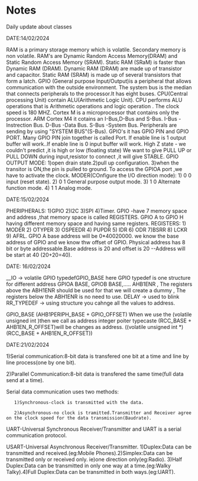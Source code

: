 # Notes
Daily update about classes

DATE:14/02/2024


RAM is a primary storage memory which is volatile.
Secondary memory is non volatile.
RAM's are Dynamic Random Access Memory(DRAM) and Static Random Access Memory (SRAM).
Static RAM (SRaM) is faster than Dynamic RAM (DRAM).
Dynamic RAM (DRAM) are made up of transistor and capacitor.
Static RAM (SRAM) is made up of several transistors that form a latch.
GPIO (General purpose Input/Output)is a peripheral that allows communication with the outside environment.
The system bus is the median that connects peripherals to the processor.It has eight buses.
CPU(Central processing Unit) contain ALU(Arithmetic Logic Unit).
CPU performs ALU operations that is Arithmetic operations and logic operation .
The clock speed is 180 MHZ.
Cortex M is a microprocessor that contains only the processor.
ARM Cortex M4 it cotains an I-Bus,D-Bus and S-Bus.
I-Bus -Instrection Bus.
D-Bus -Data Bus.
S-Bus -System Bus.
Peripherals are sending by using "SYSTEM BUS"(S-Bus).
GPIO's it has GPIO PIN and GPIO PORT.
Many GPIO PIN join together is called Port.
If enable line is 1 output buffer will work..If enable line is 0 input buffer will work.
High Z state - we couldn't predict ,it is high or low (floating state)
We want to give PULL UP or PULL DOWN during input,resistor to connect ,it will give STABLE.
GPIO OUTPUT MODE:  1)open drain state.2)pull up configuration. 3)when the transitor is ON,the pin is pulled to ground.
To access the GPIOA port ,we have to activate the clock.
MODER(COnfigure the I/O direction mode): 1) 0 0 input (reset state). 2) 0 1 General purpose output mode. 3) 1 0 Alternate function mode. 4) 1 1 Analog mode.

DATE:15/02/2024


PHERIPHERALS: 1)GPIO 2)I2C 3)SPI 4)Timer.
GPIO -have 7 memory space and address ,that memory space is called REGISTERS.
GPIO A to GPIO H having different memory space and having same registers.
REGISTERS: 1) MODER 2) OTYPER 3) OSPEEDR 4) PUPDR 5) IDR 6) ODR 7)BSRR 8) LCKR 9) AFRL.
GPIO A base address will be 0*40020000.
we know the base address of GPIO and we know thw offset of GPIO.
Physical address has 8 bit or byte addressable.Base address is 20 and offset is 20 --Address will be start at 40 (20+20=40).

DATE: 16/02/2024

__IO -> volatile GPIO typedefGPIO_BASE here GPIO typedef is one structure for different address GPIOA BASE, GPIOB BASE,..... AHB1ENR , The registers above the ABH1ENR should be used for that we will create a dummy , The registers below the ABH1ENR is no need to use. DELAY -> used to blink RR_TYPEDEF -> using structure you cahnge all the values to address.

GPIO_BASE (AHB1PERIPH_BASE + GPIO_OFFSET) When we use the (volatile unsigned int )then we call as address integer poiter typecaste (RCC_BASE + AHB1EN_R_OFFSET)will be changes as address. ((volatile unsigned int *)(RCC_BASE + AHB1EN_R_OFFSET))

DATE:21/02/2024


1)Serial communication:8-bit data is transfered one bit at a time and line by line process(one by one bit).

2)Parallel Communication:8-bit data is transfered the same time(full data send at a time).

Serial data communication uses two methods: 

       1)Synchronous-clock is transmitted with the data.

       2)Asynchronous-no clock is tramitted.Transmitter and Receiver agree on the clock speed for the data transmission(Baudrate).

UART-Universal Synchronous Receiver/Transmitter and UART is a serial communication protocol.

USART-Universal Asynchronous Receiver/Transmitter.
1)Duplex:Data can be transmitted and received.(eg:Mobile Phones).2)Simplex:Data can be transmitted only or received only. ie)one direction only(eg:Radio).
3)Half Duplex:Data can be transmitted in only one way at a time.(eg:Walky Talky).4)Full Duplex:Data can be transmitted in both ways.(eg:UART).
